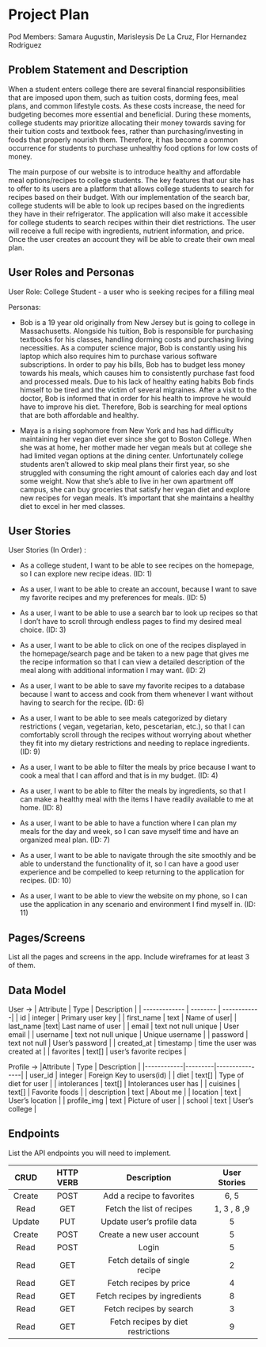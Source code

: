 # Project Plan

Pod Members: Samara Augustin, Marisleysis De La Cruz, Flor Hernandez Rodriguez

## Problem Statement and Description

When a student enters college there are several financial responsibilities that are imposed upon them, such as tuition costs, dorming fees, meal plans, and common lifestyle costs. As these costs increase, the need for budgeting becomes more essential and beneficial. During these moments, college students may prioritize allocating their money towards saving for their tuition costs and textbook fees, rather than purchasing/investing in foods that properly nourish them. Therefore, it has become a common occurrence for students to purchase unhealthy food options for low costs of money.

The main purpose of our website is to introduce healthy and affordable meal options/recipes to college students. The key features that our site has to offer to its users are a platform that allows college students to search for recipes based on their budget. With our implementation of the search bar, college students will be able to look up recipes based on the ingredients they have in their refrigerator. The application will also make it accessible for college students to search recipes within their diet restrictions. The user will receive a full recipe with ingredients, nutrient information, and price. Once the user creates an account they will be able to create their own meal plan.

## User Roles and Personas

User Role: College Student - a user who is seeking recipes for a filling meal

Personas: 
- Bob is a 19 year old originally from New Jersey but is going to college in Massachusetts. Alongside his tuition, Bob is responsible for purchasing textbooks for his classes,     handling dorming costs and purchasing living necessities. As a computer science major, Bob is constantly using his laptop which also requires him to purchase various software   subscriptions. In order to pay his bills, Bob has to budget less money towards his meals, which causes him to consistently purchase fast food and processed meals. Due to his     lack of healthy eating habits Bob finds himself to be tired and the victim of several migraines. After a visit to the doctor, Bob is informed that in order for his health to     improve he would have to improve his diet. Therefore, Bob is searching for meal options that are both affordable and healthy.

- Maya is a rising sophomore from New York and has had difficulty maintaining her vegan diet ever since she got to Boston College. When she was at home, her mother made her       vegan meals but at college she had limited vegan options at the dining center. Unfortunately college students aren’t allowed to skip meal plans their first year, so she         struggled with consuming the right amount of calories each day and lost some weight. Now that she’s able to live in her own apartment off campus, she can buy groceries that     satisfy her vegan diet and explore new recipes for vegan meals. It’s important that she maintains a healthy diet to excel in her med classes.



## User Stories

User Stories (In Order) :
- As a college student, I want to be able to see recipes on the homepage, so I can explore new recipe ideas. (ID: 1)

- As a user, I want to be able to create an account, because I want to save my favorite recipes and my preferences for meals. (ID: 5)

- As a user, I want to be able to use a search bar to look up recipes so that I don’t have to scroll through endless pages to find my desired meal choice. (ID: 3)

- As a user, I want to be able to click on one of the recipes displayed in the homepage/search page and be taken to a new page that gives me the recipe information so that I can view a detailed description of the meal along with additional information I may want. (ID: 2)

- As a user, I want to be able to save my favorite recipes to a database because I want to access and cook from them whenever I want without having to search for the recipe. (ID: 6)

- As a user, I want to be able to see meals categorized by dietary restrictions ( vegan, vegetarian, keto, pescetarian, etc.), so that I can comfortably scroll through the recipes without worrying about whether they fit into my dietary restrictions and needing to replace ingredients. (ID: 9)

- As a user, I want to be able to filter the meals by price because I want to cook a meal that I can afford and that is in my budget. (ID: 4)

- As a user, I want to be able to filter the meals by ingredients, so that I can make a healthy meal with the items I have readily available to me at home. (ID: 8)

- As a user, I want to be able to have a function where I can plan my meals for the day and week, so I can save myself time and have an organized meal plan. (ID: 7)

- As a user, I want to be able to navigate through the site smoothly and be able to understand the functionality of it, so I can have a good user experience and be compelled to keep returning to the application for recipes. (ID: 10)

- As a user, I want to be able to view the website on my phone, so I can use the application in any scenario and environment I find myself in. (ID: 11)


## Pages/Screens

List all the pages and screens in the app. Include wireframes for at least 3 of them.

## Data Model

User ->
 | Attribute      | Type     | Description |
   | ------------- | -------- | ------------|
   | id    | integer   | Primary user key |
   | first_name     | text   | Name of user|
   | last_name       |text| Last name of user |
   | email         | text not null unique     | User email |
   | username       | text not null unique   | Unique username |
   | password | text not null   | User’s password |
   | created_at    | timestamp   | time the user was created at |
   | favorites     | text[] | user’s favorite recipes |

Profile ->
|Attribute | Type | Description |
|------------|---------|----------------|
| user_id | integer |  Foreign Key to users(id) |
| diet | text[] | Type of diet for user |
| intolerances | text[] | Intolerances user has |
| cuisines | text[] | Favorite foods |
| description | text | About me |
| location | text | User’s location |
| profile_img | text | Picture of user |
| school | text | User’s college |



## Endpoints

List the API endpoints you will need to implement.

|  CRUD  | HTTP VERB |             Description            | User Stories |
|:------:|:---------:|:----------------------------------:|:------------:|
| Create | POST      | Add a recipe to favorites          | 6, 5         |
| Read   | GET       | Fetch the list of recipes          | 1, 3 , 8 ,9  |
| Update | PUT       | Update user’s profile data         | 5            |
| Create | POST      | Create a new user account          | 5            |
| Read   | POST      | Login                              | 5            |
| Read   | GET       | Fetch details of single recipe     | 2            |
| Read   | GET       | Fetch recipes by price             | 4            |
| Read   | GET       | Fetch recipes by ingredients       | 8            |
| Read   | GET       | Fetch recipes by search            | 3            |
| Read   | GET       | Fetch recipes by diet restrictions | 9            |


